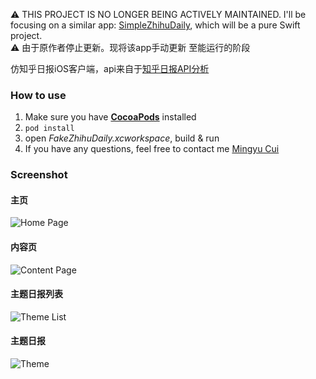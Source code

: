 :warning: THIS PROJECT IS NO LONGER BEING ACTIVELY MAINTAINED. I'll be focusing on a similar app: [SimpleZhihuDaily](https://github.com/gnou/SimpleZhihuDaily/), which will be a pure Swift project.  
:warning: 由于原作者停止更新。现将该app手动更新 至能运行的阶段

仿知乎日报iOS客户端，api来自于[知乎日报API分析](https://github.com/izzyleung/ZhihuDailyPurify/wiki/%E7%9F%A5%E4%B9%8E%E6%97%A5%E6%8A%A5-API-%E5%88%86%E6%9E%90)

### How to use
1. Make sure you have [**CocoaPods**](http://cocoapods.org/) installed
2. `pod install`
3. open *FakeZhihuDaily.xcworkspace*, build & run
4. If you have any questions, feel free to contact me [Mingyu Cui](mailto:malvin.cui@gmail.com)

### Screenshot
#### 主页
![Home Page](https://raw.githubusercontent.com/gnou/FakeZhihuDaily/master/Screenshot/Home.png)
#### 内容页
![Content Page](https://raw.githubusercontent.com/gnou/FakeZhihuDaily/master/Screenshot/ContentPage.png)
#### 主题日报列表
![Theme List](https://raw.githubusercontent.com/gnou/FakeZhihuDaily/master/Screenshot/ThemeList.png)
#### 主题日报
![Theme](https://raw.githubusercontent.com/gnou/FakeZhihuDaily/master/Screenshot/Theme.png)

